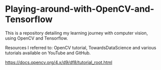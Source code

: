 # Playing-around-with-OpenCV-and-Tensorflow

This is a repository detailing my learning journey with computer vision, using OpenCV and Tensorflow.


Resources I referred to:
OpenCV tutorial, TowardsDataScience and various tutorials available on YouTube and GitHub. 


https://docs.opencv.org/4.x/d9/df8/tutorial_root.html
